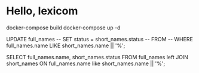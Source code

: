 # Hello, lexicom

docker-compose build 
docker-compose up -d

UPDATE full_names
-- SET status = short_names.status
-- FROM 
-- WHERE full_names.name LIKE short_names.name || '%';

SELECT full_names.name, short_names.status
FROM full_names
left JOIN short_names ON full_names.name like short_names.name || '%';